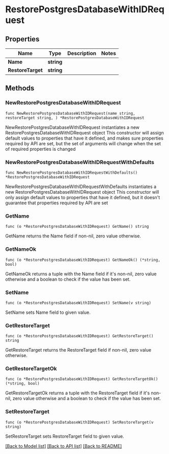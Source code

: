 # RestorePostgresDatabaseWithIDRequest

## Properties

Name | Type | Description | Notes
------------ | ------------- | ------------- | -------------
**Name** | **string** |  | 
**RestoreTarget** | **string** |  | 

## Methods

### NewRestorePostgresDatabaseWithIDRequest

`func NewRestorePostgresDatabaseWithIDRequest(name string, restoreTarget string, ) *RestorePostgresDatabaseWithIDRequest`

NewRestorePostgresDatabaseWithIDRequest instantiates a new RestorePostgresDatabaseWithIDRequest object
This constructor will assign default values to properties that have it defined,
and makes sure properties required by API are set, but the set of arguments
will change when the set of required properties is changed

### NewRestorePostgresDatabaseWithIDRequestWithDefaults

`func NewRestorePostgresDatabaseWithIDRequestWithDefaults() *RestorePostgresDatabaseWithIDRequest`

NewRestorePostgresDatabaseWithIDRequestWithDefaults instantiates a new RestorePostgresDatabaseWithIDRequest object
This constructor will only assign default values to properties that have it defined,
but it doesn't guarantee that properties required by API are set

### GetName

`func (o *RestorePostgresDatabaseWithIDRequest) GetName() string`

GetName returns the Name field if non-nil, zero value otherwise.

### GetNameOk

`func (o *RestorePostgresDatabaseWithIDRequest) GetNameOk() (*string, bool)`

GetNameOk returns a tuple with the Name field if it's non-nil, zero value otherwise
and a boolean to check if the value has been set.

### SetName

`func (o *RestorePostgresDatabaseWithIDRequest) SetName(v string)`

SetName sets Name field to given value.


### GetRestoreTarget

`func (o *RestorePostgresDatabaseWithIDRequest) GetRestoreTarget() string`

GetRestoreTarget returns the RestoreTarget field if non-nil, zero value otherwise.

### GetRestoreTargetOk

`func (o *RestorePostgresDatabaseWithIDRequest) GetRestoreTargetOk() (*string, bool)`

GetRestoreTargetOk returns a tuple with the RestoreTarget field if it's non-nil, zero value otherwise
and a boolean to check if the value has been set.

### SetRestoreTarget

`func (o *RestorePostgresDatabaseWithIDRequest) SetRestoreTarget(v string)`

SetRestoreTarget sets RestoreTarget field to given value.



[[Back to Model list]](../README.md#documentation-for-models) [[Back to API list]](../README.md#documentation-for-api-endpoints) [[Back to README]](../README.md)


